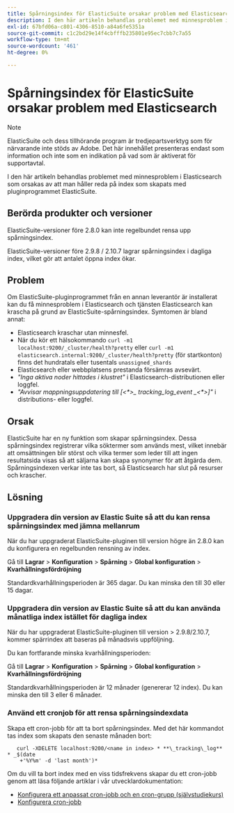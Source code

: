 ```yaml
---
title: Spårningsindex för ElasticSuite orsakar problem med Elasticsearch
description: I den här artikeln behandlas problemet med minnesproblem i Elasticsearch som orsakas av att man håller reda på index som skapats med pluginprogrammet ElasticSuite.
exl-id: 67bfd06a-c801-4306-8510-a84a6fe5351a
source-git-commit: c1c2bd29e14f4cbfffb235801e95ec7cbb7c7a55
workflow-type: tm+mt
source-wordcount: '461'
ht-degree: 0%

---
```


# Spårningsindex för ElasticSuite orsakar problem med Elasticsearch

>[!NOTE]
>
>ElasticSuite och dess tillhörande program är tredjepartsverktyg som för närvarande inte stöds av Adobe. Det här innehållet presenteras endast som information och inte som en indikation på vad som är aktiverat för supportavtal.

I den här artikeln behandlas problemet med minnesproblem i Elasticsearch som orsakas av att man håller reda på index som skapats med pluginprogrammet ElasticSuite.

## Berörda produkter och versioner

ElasticSuite-versioner före 2.8.0 kan inte regelbundet rensa upp spårningsindex.

ElasticSuite-versioner före 2.9.8 / 2.10.7 lagrar spårningsindex i dagliga index, vilket gör att antalet öppna index ökar.

## Problem

Om ElasticSuite-pluginprogrammet från en annan leverantör är installerat kan du få minnesproblem i Elasticsearch och tjänsten Elasticsearch kan krascha på grund av ElasticSuite-spårningsindex. Symtomen är bland annat:

* Elasticsearch kraschar utan minnesfel.
* När du kör ett hälsokommando `curl -m1 localhost:9200/_cluster/health?pretty` eller `curl -m1 elasticsearch.internal:9200/_cluster/health?pretty` (för startkonton) finns det hundratals eller tusentals `unassigned_shards`
* Elasticsearch eller webbplatsens prestanda försämras avsevärt.
* *&quot;Inga aktiva noder hittades i klustret&quot;* i Elasticsearch-distributionen eller loggfel.
* *&quot;Avvisar mappningsuppdatering till [&lt;\*>_ tracking_log_event _&lt;\*>]&quot;* i distributions- eller loggfel.

## Orsak

ElasticSuite har en ny funktion som skapar spårningsindex. Dessa spårningsindex registrerar vilka söktermer som används mest, vilket innebär att omsättningen blir störst och vilka termer som leder till att ingen resultatsida visas så att säljarna kan skapa synonymer för att åtgärda dem. Spårningsindexen verkar inte tas bort, så Elasticsearch har slut på resurser och krascher.

## Lösning

### Uppgradera din version av Elastic Suite så att du kan rensa spårningsindex med jämna mellanrum

När du har uppgraderat ElasticSuite-pluginen till version högre än 2.8.0 kan du konfigurera en regelbunden rensning av index.

Gå till **Lagrar** > **Konfiguration** > **Spårning** > **Global konfiguration** > **Kvarhållningsfördröjning**

Standardkvarhållningsperioden är 365 dagar. Du kan minska den till 30 eller 15 dagar.

### Uppgradera din version av Elastic Suite så att du kan använda månatliga index istället för dagliga index

När du har uppgraderat ElasticSuite-pluginen till version > 2.9.8/2.10.7, kommer spärrindex att baseras på månadsvis uppföljning.

Du kan fortfarande minska kvarhållningsperioden:

Gå till **Lagrar** > **Konfiguration** > **Spårning** > **Global konfiguration** > **Kvarhållningsfördröjning**

Standardkvarhållningsperioden är 12 månader (genererar 12 index). Du kan minska den till 3 eller 6 månader.

### Använd ett cronjob för att rensa spårningsindexdata

Skapa ett cron-jobb för att ta bort spårningsindex. Med det här kommandot tas index som skapats den senaste månaden bort:

```
   curl -XDELETE localhost:9200/<name in index> * **\_tracking\_log** * _$(date
    +'%Y%m' -d 'last month')*
```

Om du vill ta bort index med en viss tidsfrekvens skapar du ett cron-jobb genom att läsa följande artiklar i vår utvecklardokumentation:

* [Konfigurera ett anpassat cron-jobb och en cron-grupp (självstudiekurs)](https://devdocs.magento.com/guides/v2.3/config-guide/cron/custom-cron-tut.html)
* [Konfigurera cron-jobb](https://devdocs.magento.com/guides/v2.3/cloud/configure/setup-cron-jobs.html)
